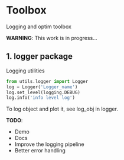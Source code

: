# Toolbox

Logging and optim toolbox

__WARNING__: This work is in progress...

## 1. logger package

Logging utilities
```python
from utils.logger import Logger
log = Logger('Logger_name')
log.set_level(logging.DEBUG)
log.info('info level log')
```

To log object and plot it, see log_obj in logger.

__TODO__:
* Demo
* Docs
* Improve the logging pipeline
* Better error handling
